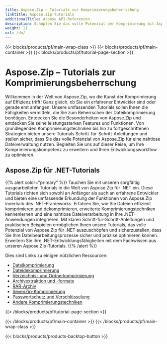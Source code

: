 ```yaml
---
title: Aspose.Zip – Tutorials zur Komprimierungsbeherrschung
linktitle: Aspose.Zip-Tutorials
additionalTitle: Aspose API-Referenzen
description: Schöpfen Sie das volle Potenzial der Komprimierung mit Aspose.Zip aus! Tauchen Sie in unsere umfassenden Tutorials ein, um Experteneinblicke und eine effiziente Dateiverwaltung zu erhalten.
weight: 11
url: /de/
---
```


{{< blocks/products/pf/main-wrap-class >}}
{{< blocks/products/pf/main-container >}}
{{< blocks/products/pf/tutorial-page-section >}}

# Aspose.Zip – Tutorials zur Komprimierungsbeherrschung


Willkommen in der Welt von Aspose.Zip, wo die Kunst der Komprimierung auf Effizienz trifft! Ganz gleich, ob Sie ein erfahrener Entwickler sind oder gerade erst anfangen: Unsere umfassenden Tutorials sollen Ihnen die Fähigkeiten vermitteln, die Sie zum Beherrschen der Dateikomprimierung benötigen. Entdecken Sie die Besonderheiten von Aspose.Zip und entdecken Sie seine leistungsstarken Features und Funktionen. Von grundlegenden Komprimierungstechniken bis hin zu fortgeschrittenen Strategien bieten unsere Tutorials Schritt-für-Schritt-Anleitungen und stellen sicher, dass Sie das volle Potenzial von Aspose.Zip für eine nahtlose Dateiverwaltung nutzen. Begleiten Sie uns auf dieser Reise, um Ihre Komprimierungskompetenz zu erweitern und Ihren Entwicklungsworkflow zu optimieren.


## Aspose.Zip für .NET-Tutorials
{{% alert color="primary" %}}
Tauchen Sie mit unseren sorgfältig ausgearbeiteten Tutorials in die Welt von Aspose.Zip für .NET ein. Diese Tutorials richten sich sowohl an Anfänger als auch an erfahrene Entwickler und bieten eine umfassende Erkundung der Funktionen von Aspose.Zip innerhalb des .NET-Frameworks. Erfahren Sie, wie Sie Dateien effizient komprimieren und dekomprimieren, erweiterte Komprimierungstechniken kennenlernen und eine nahtlose Dateiverarbeitung in Ihre .NET-Anwendungen integrieren. Mit klaren Schritt-für-Schritt-Anleitungen und praktischen Beispielen ermöglichen Ihnen unsere Tutorials, das volle Potenzial von Aspose.Zip für .NET auszuschöpfen und sicherzustellen, dass Sie Ihre Dateibearbeitungsprozesse sicher und präzise optimieren können. Erweitern Sie Ihre .NET-Entwicklungsfähigkeiten mit dem Fachwissen aus unseren Aspose.Zip-Tutorials.
{{% /alert %}}

Dies sind Links zu einigen nützlichen Ressourcen:
 
- [Dateikomprimierung](./net/file-compression/)
- [Dateidekomprimierung](./net/file-decompression/)
- [Verzeichnis- und Ordnerkomprimierung](./net/directory-and-folder-compression/)
- [Archivextraktion und -formate](./net/archive-extraction-and-formats/)
- [RAR-Archiv](./net/rar-archive/)
- [SevenZip-Komprimierung](./net/sevenzip-compression/)
- [Passwortschutz und Verschlüsselung](./net/password-protection-and-encryption/)
- [Andere Komprimierungstechniken](./net/other-compression-techniques/)


{{< /blocks/products/pf/tutorial-page-section >}}

{{< /blocks/products/pf/main-container >}}
{{< /blocks/products/pf/main-wrap-class >}}

{{< blocks/products/products-backtop-button >}}
